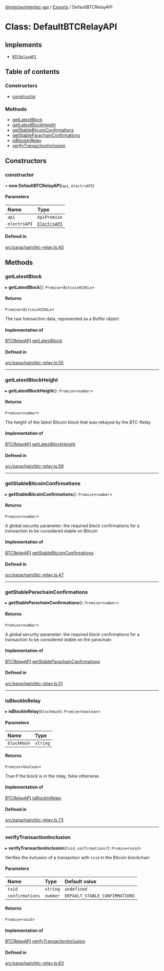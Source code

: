 [@interlay/interbtc-api](/README.md) / [Exports](/modules.md) / DefaultBTCRelayAPI

# Class: DefaultBTCRelayAPI

## Implements

- [`BTCRelayAPI`](/interfaces/BTCRelayAPI.md)

## Table of contents

### Constructors

- [constructor](/classes/DefaultBTCRelayAPI.md#constructor)

### Methods

- [getLatestBlock](/classes/DefaultBTCRelayAPI.md#getlatestblock)
- [getLatestBlockHeight](/classes/DefaultBTCRelayAPI.md#getlatestblockheight)
- [getStableBitcoinConfirmations](/classes/DefaultBTCRelayAPI.md#getstablebitcoinconfirmations)
- [getStableParachainConfirmations](/classes/DefaultBTCRelayAPI.md#getstableparachainconfirmations)
- [isBlockInRelay](/classes/DefaultBTCRelayAPI.md#isblockinrelay)
- [verifyTransactionInclusion](/classes/DefaultBTCRelayAPI.md#verifytransactioninclusion)

## Constructors

### <a id="constructor" name="constructor"></a> constructor

• **new DefaultBTCRelayAPI**(`api`, `electrsAPI`)

#### Parameters

| Name | Type |
| :------ | :------ |
| `api` | `ApiPromise` |
| `electrsAPI` | [`ElectrsAPI`](/interfaces/ElectrsAPI.md) |

#### Defined in

[src/parachain/btc-relay.ts:45](https://github.com/interlay/interbtc-api/blob/3ad80e9/src/parachain/btc-relay.ts#L45)

## Methods

### <a id="getlatestblock" name="getlatestblock"></a> getLatestBlock

▸ **getLatestBlock**(): `Promise`<`BitcoinH256Le`\>

#### Returns

`Promise`<`BitcoinH256Le`\>

The raw transaction data, represented as a Buffer object

#### Implementation of

[BTCRelayAPI](/interfaces/BTCRelayAPI.md).[getLatestBlock](/interfaces/BTCRelayAPI.md#getlatestblock)

#### Defined in

[src/parachain/btc-relay.ts:55](https://github.com/interlay/interbtc-api/blob/3ad80e9/src/parachain/btc-relay.ts#L55)

___

### <a id="getlatestblockheight" name="getlatestblockheight"></a> getLatestBlockHeight

▸ **getLatestBlockHeight**(): `Promise`<`number`\>

#### Returns

`Promise`<`number`\>

The height of the latest Bitcoin block that was rekayed by the BTC-Relay

#### Implementation of

[BTCRelayAPI](/interfaces/BTCRelayAPI.md).[getLatestBlockHeight](/interfaces/BTCRelayAPI.md#getlatestblockheight)

#### Defined in

[src/parachain/btc-relay.ts:59](https://github.com/interlay/interbtc-api/blob/3ad80e9/src/parachain/btc-relay.ts#L59)

___

### <a id="getstablebitcoinconfirmations" name="getstablebitcoinconfirmations"></a> getStableBitcoinConfirmations

▸ **getStableBitcoinConfirmations**(): `Promise`<`number`\>

#### Returns

`Promise`<`number`\>

A global security parameter: the required block confirmations
for a transaction to be considered stable on Bitcoin

#### Implementation of

[BTCRelayAPI](/interfaces/BTCRelayAPI.md).[getStableBitcoinConfirmations](/interfaces/BTCRelayAPI.md#getstablebitcoinconfirmations)

#### Defined in

[src/parachain/btc-relay.ts:47](https://github.com/interlay/interbtc-api/blob/3ad80e9/src/parachain/btc-relay.ts#L47)

___

### <a id="getstableparachainconfirmations" name="getstableparachainconfirmations"></a> getStableParachainConfirmations

▸ **getStableParachainConfirmations**(): `Promise`<`number`\>

#### Returns

`Promise`<`number`\>

A global security parameter: the required block confirmations
for a transaction to be considered stable on the parachain

#### Implementation of

[BTCRelayAPI](/interfaces/BTCRelayAPI.md).[getStableParachainConfirmations](/interfaces/BTCRelayAPI.md#getstableparachainconfirmations)

#### Defined in

[src/parachain/btc-relay.ts:51](https://github.com/interlay/interbtc-api/blob/3ad80e9/src/parachain/btc-relay.ts#L51)

___

### <a id="isblockinrelay" name="isblockinrelay"></a> isBlockInRelay

▸ **isBlockInRelay**(`blockHash`): `Promise`<`boolean`\>

#### Parameters

| Name | Type |
| :------ | :------ |
| `blockHash` | `string` |

#### Returns

`Promise`<`boolean`\>

True if the block is in the relay, false otherwise.

#### Implementation of

[BTCRelayAPI](/interfaces/BTCRelayAPI.md).[isBlockInRelay](/interfaces/BTCRelayAPI.md#isblockinrelay)

#### Defined in

[src/parachain/btc-relay.ts:73](https://github.com/interlay/interbtc-api/blob/3ad80e9/src/parachain/btc-relay.ts#L73)

___

### <a id="verifytransactioninclusion" name="verifytransactioninclusion"></a> verifyTransactionInclusion

▸ **verifyTransactionInclusion**(`txid`, `confirmations?`): `Promise`<`void`\>

Verifies the inclusion of a transaction with `txid` in the Bitcoin blockchain

#### Parameters

| Name | Type | Default value |
| :------ | :------ | :------ |
| `txid` | `string` | `undefined` |
| `confirmations` | `number` | `DEFAULT_STABLE_CONFIRMATIONS` |

#### Returns

`Promise`<`void`\>

#### Implementation of

[BTCRelayAPI](/interfaces/BTCRelayAPI.md).[verifyTransactionInclusion](/interfaces/BTCRelayAPI.md#verifytransactioninclusion)

#### Defined in

[src/parachain/btc-relay.ts:63](https://github.com/interlay/interbtc-api/blob/3ad80e9/src/parachain/btc-relay.ts#L63)
